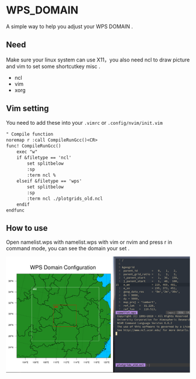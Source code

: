 # WPS_DOMAIN
A simple way to help you adjust your WPS DOMAIN .

## Need
Make sure your linux system can use X11，you also need ncl to draw picture and vim to set some shortcutkey misc .
* ncl
* vim
* xorg

## Vim setting
You need to add these into your `.vimrc`  or  `.config/nvim/init.vim`
``` 
" Compile function
noremap r :call CompileRunGcc()<CR>
func! CompileRunGcc()
	exec "w"
	if &filetype == 'ncl'
		set splitbelow
		:sp
		:term ncl %
	elseif &filetype == 'wps'
		set splitbelow
		:sp
		:term ncl ./plotgrids_old.ncl
	endif
endfunc
```

## How to use

Open namelist.wps with namelist.wps with vim or nvim and press r in command mode, you can see the domain your set .

![](./WPS_DOAMI.png)

